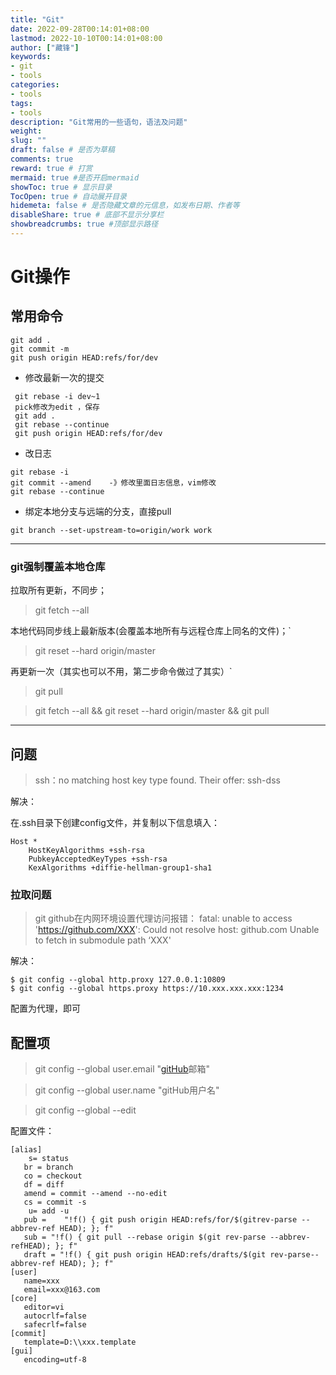 ```yaml
---
title: "Git"
date: 2022-09-28T00:14:01+08:00
lastmod: 2022-10-10T00:14:01+08:00
author: ["藏锋"]
keywords: 
- git
- tools
categories: 
- tools
tags: 
- tools
description: "Git常用的一些语句，语法及问题"
weight:
slug: ""
draft: false # 是否为草稿
comments: true
reward: true # 打赏
mermaid: true #是否开启mermaid
showToc: true # 显示目录
TocOpen: true # 自动展开目录
hidemeta: false # 是否隐藏文章的元信息，如发布日期、作者等
disableShare: true # 底部不显示分享栏
showbreadcrumbs: true #顶部显示路径
---
```


# Git操作
## 常用命令 

``` shell
git add .
git commit -m 
git push origin HEAD:refs/for/dev  
```

- 修改最新一次的提交
``` shell
 git rebase -i dev~1
 pick修改为edit ，保存
 git add .
 git rebase --continue
 git push origin HEAD:refs/for/dev
 ```


- 改日志
``` shell 
git rebase -i
git commit --amend    -》修改里面日志信息，vim修改
git rebase --continue
```
- 绑定本地分支与远端的分支，直接pull
 ``` shell
 git branch --set-upstream-to=origin/work work
 ```

---
### git强制覆盖本地仓库
拉取所有更新，不同步；
 >git fetch --all

本地代码同步线上最新版本(会覆盖本地所有与远程仓库上同名的文件)；`

>git reset --hard origin/master

再更新一次（其实也可以不用，第二步命令做过了其实）`

>git pull

>git fetch --all && git reset --hard origin/master && git pull


---

## 问题
>ssh：no matching host key type found. Their offer: ssh-dss

解决：

在.ssh目录下创建config文件，并复制以下信息填入：

```test
Host *
    HostKeyAlgorithms +ssh-rsa
    PubkeyAcceptedKeyTypes +ssh-rsa
    KexAlgorithms +diffie-hellman-group1-sha1
```


### 拉取问题
> git github在内网环境设置代理访问报错：
fatal: unable to access 'https://github.com/XXX': Could not resolve host: github.com
Unable to fetch in submodule path ‘XXX'

解决：
``` shell
$ git config --global http.proxy 127.0.0.1:10809
$ git config --global https.proxy https://10.xxx.xxx.xxx:1234
```
配置为代理，即可

## 配置项 

>git config --global user.email "[gitHub](https://so.csdn.net/so/search?q=gitHub&spm=1001.2101.3001.7020)邮箱"

>git config --global user.name "gitHub用户名"

> git config --global --edit

配置文件：
```
[alias]
    s= status
   br = branch
   co = checkout
   df = diff
   amend = commit --amend --no-edit
   cs = commit -s
    u= add -u
   pub =    "!f() { git push origin HEAD:refs/for/$(gitrev-parse --abbrev-ref HEAD); }; f"
   sub = "!f() { git pull --rebase origin $(git rev-parse --abbrev-refHEAD); }; f"
   draft = "!f() { git push origin HEAD:refs/drafts/$(git rev-parse--abbrev-ref HEAD); }; f"
[user]
   name=xxx
   email=xxx@163.com
[core]
   editor=vi
   autocrlf=false
   safecrlf=false
[commit]
   template=D:\\xxx.template
[gui]
   encoding=utf-8
```


